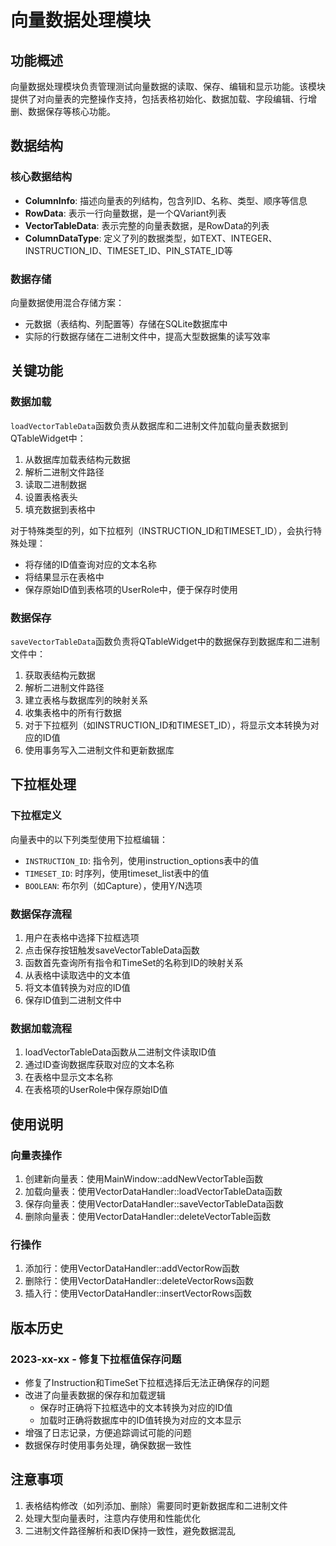 # 向量数据处理模块

## 功能概述

向量数据处理模块负责管理测试向量数据的读取、保存、编辑和显示功能。该模块提供了对向量表的完整操作支持，包括表格初始化、数据加载、字段编辑、行增删、数据保存等核心功能。

## 数据结构

### 核心数据结构

- **ColumnInfo**: 描述向量表的列结构，包含列ID、名称、类型、顺序等信息
- **RowData**: 表示一行向量数据，是一个QVariant列表
- **VectorTableData**: 表示完整的向量表数据，是RowData的列表
- **ColumnDataType**: 定义了列的数据类型，如TEXT、INTEGER、INSTRUCTION_ID、TIMESET_ID、PIN_STATE_ID等

### 数据存储

向量数据使用混合存储方案：

- 元数据（表结构、列配置等）存储在SQLite数据库中
- 实际的行数据存储在二进制文件中，提高大型数据集的读写效率

## 关键功能

### 数据加载

`loadVectorTableData`函数负责从数据库和二进制文件加载向量表数据到QTableWidget中：

1. 从数据库加载表结构元数据
2. 解析二进制文件路径
3. 读取二进制数据
4. 设置表格表头
5. 填充数据到表格中

对于特殊类型的列，如下拉框列（INSTRUCTION_ID和TIMESET_ID），会执行特殊处理：

- 将存储的ID值查询对应的文本名称
- 将结果显示在表格中
- 保存原始ID值到表格项的UserRole中，便于保存时使用

### 数据保存

`saveVectorTableData`函数负责将QTableWidget中的数据保存到数据库和二进制文件中：

1. 获取表结构元数据
2. 解析二进制文件路径
3. 建立表格与数据库列的映射关系
4. 收集表格中的所有行数据
5. 对于下拉框列（如INSTRUCTION_ID和TIMESET_ID），将显示文本转换为对应的ID值
6. 使用事务写入二进制文件和更新数据库

## 下拉框处理

### 下拉框定义

向量表中的以下列类型使用下拉框编辑：

- `INSTRUCTION_ID`: 指令列，使用instruction_options表中的值
- `TIMESET_ID`: 时序列，使用timeset_list表中的值
- `BOOLEAN`: 布尔列（如Capture），使用Y/N选项

### 数据保存流程

1. 用户在表格中选择下拉框选项
2. 点击保存按钮触发saveVectorTableData函数
3. 函数首先查询所有指令和TimeSet的名称到ID的映射关系
4. 从表格中读取选中的文本值
5. 将文本值转换为对应的ID值
6. 保存ID值到二进制文件中

### 数据加载流程

1. loadVectorTableData函数从二进制文件读取ID值
2. 通过ID查询数据库获取对应的文本名称
3. 在表格中显示文本名称
4. 在表格项的UserRole中保存原始ID值

## 使用说明

### 向量表操作

1. 创建新向量表：使用MainWindow::addNewVectorTable函数
2. 加载向量表：使用VectorDataHandler::loadVectorTableData函数
3. 保存向量表：使用VectorDataHandler::saveVectorTableData函数
4. 删除向量表：使用VectorDataHandler::deleteVectorTable函数

### 行操作

1. 添加行：使用VectorDataHandler::addVectorRow函数
2. 删除行：使用VectorDataHandler::deleteVectorRows函数
3. 插入行：使用VectorDataHandler::insertVectorRows函数

## 版本历史

### 2023-xx-xx - 修复下拉框值保存问题

- 修复了Instruction和TimeSet下拉框选择后无法正确保存的问题
- 改进了向量表数据的保存和加载逻辑
  - 保存时正确将下拉框选中的文本转换为对应的ID值
  - 加载时正确将数据库中的ID值转换为对应的文本显示
- 增强了日志记录，方便追踪调试可能的问题
- 数据保存时使用事务处理，确保数据一致性

## 注意事项

1. 表格结构修改（如列添加、删除）需要同时更新数据库和二进制文件
2. 处理大型向量表时，注意内存使用和性能优化
3. 二进制文件路径解析和表ID保持一致性，避免数据混乱
